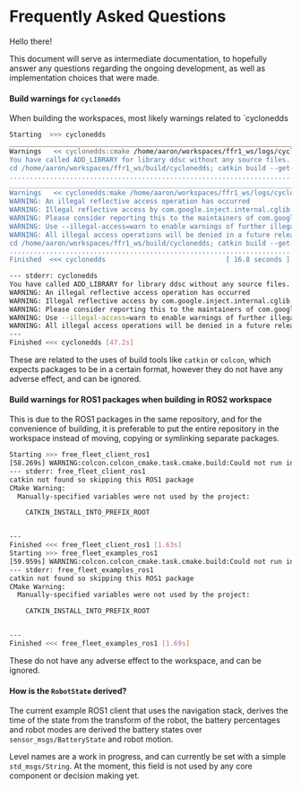 # Frequently Asked Questions

Hello there!

This document will serve as intermediate documentation, to hopefully answer any questions regarding the ongoing development, as well as implementation choices that were made.

#### Build warnings for `cyclonedds`

When building the workspaces, most likely warnings related to `cyclonedds

```bash
Starting  >>> cyclonedds                                                                            
____________________________________________________________________________________________________
Warnings   << cyclonedds:cmake /home/aaron/workspaces/ffr1_ws/logs/cyclonedds/build.cmake.000.log   
You have called ADD_LIBRARY for library ddsc without any source files. This typically indicates a problem with your CMakeLists.txt file
cd /home/aaron/workspaces/ffr1_ws/build/cyclonedds; catkin build --get-env cyclonedds | catkin env -si  /usr/bin/cmake /home/aaron/workspaces/ffr1_ws/src/cyclonedds --no-warn-unused-cli -DCMAKE_INSTALL_PREFIX=/home/aaron/workspaces/ffr1_ws/devel; cd -
....................................................................................................
____________________________________________________________________________________________________
Warnings   << cyclonedds:make /home/aaron/workspaces/ffr1_ws/logs/cyclonedds/build.make.000.log     
WARNING: An illegal reflective access operation has occurred
WARNING: Illegal reflective access by com.google.inject.internal.cglib.core.$ReflectUtils$1 (file:/usr/share/maven/lib/guice.jar) to method java.lang.ClassLoader.defineClass(java.lang.String,byte[],int,int,java.security.ProtectionDomain)
WARNING: Please consider reporting this to the maintainers of com.google.inject.internal.cglib.core.$ReflectUtils$1
WARNING: Use --illegal-access=warn to enable warnings of further illegal reflective access operations
WARNING: All illegal access operations will be denied in a future release
cd /home/aaron/workspaces/ffr1_ws/build/cyclonedds; catkin build --get-env cyclonedds | catkin env -si  /usr/bin/make --jobserver-fds=6,7 -j; cd -
....................................................................................................
Finished  <<< cyclonedds                              [ 16.8 seconds ]                            
```

```bash
--- stderr: cyclonedds                                                   
You have called ADD_LIBRARY for library ddsc without any source files. This typically indicates a problem with your CMakeLists.txt file
WARNING: An illegal reflective access operation has occurred
WARNING: Illegal reflective access by com.google.inject.internal.cglib.core.$ReflectUtils$1 (file:/usr/share/maven/lib/guice.jar) to method java.lang.ClassLoader.defineClass(java.lang.String,byte[],int,int,java.security.ProtectionDomain)
WARNING: Please consider reporting this to the maintainers of com.google.inject.internal.cglib.core.$ReflectUtils$1
WARNING: Use --illegal-access=warn to enable warnings of further illegal reflective access operations
WARNING: All illegal access operations will be denied in a future release
---
Finished <<< cyclonedds [47.2s]
```

These are related to the uses of build tools like `catkin` or `colcon`, which expects packages to be in a certain format, however they do not have any adverse effect, and can be ignored.

#### Build warnings for ROS1 packages when building in ROS2 workspace

This is due to the ROS1 packages in the same repository, and for the convenience of building, it is preferable to put the entire repository in the workspace instead of moving, copying or symlinking separate packages.

```bash
Starting >>> free_fleet_client_ros1
[58.269s] WARNING:colcon.colcon_cmake.task.cmake.build:Could not run installation step for package 'free_fleet_client_ros1' because it has no 'install' target
--- stderr: free_fleet_client_ros1                                          
catkin not found so skipping this ROS1 package
CMake Warning:
  Manually-specified variables were not used by the project:

    CATKIN_INSTALL_INTO_PREFIX_ROOT


---
Finished <<< free_fleet_client_ros1 [1.63s]
Starting >>> free_fleet_examples_ros1
[59.959s] WARNING:colcon.colcon_cmake.task.cmake.build:Could not run installation step for package 'free_fleet_examples_ros1' because it has no 'install' target
--- stderr: free_fleet_examples_ros1                                        
catkin not found so skipping this ROS1 package
CMake Warning:
  Manually-specified variables were not used by the project:

    CATKIN_INSTALL_INTO_PREFIX_ROOT


---
Finished <<< free_fleet_examples_ros1 [1.69s]
```

These do not have any adverse effect to the workspace, and can be ignored.

#### How is the `RobotState` derived?

The current example ROS1 client that uses the navigation stack, derives the time of the state from the transform of the robot, the battery percentages and robot modes are derived the battery states over `sensor_msgs/BatteryState` and robot motion.

Level names are a work in progress, and can currently be set with a simple `std_msgs/String`. At the moment, this field is not used by any core component or decision making yet.
